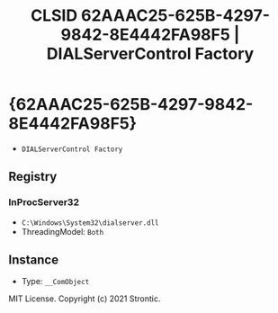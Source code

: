 ﻿---
title: "CLSID 62AAAC25-625B-4297-9842-8E4442FA98F5 | DIALServerControl Factory"
excerpt: What is COM-Object CLSID 62AAAC25-625B-4297-9842-8E4442FA98F5?
---

# {62AAAC25-625B-4297-9842-8E4442FA98F5}

* `DIALServerControl Factory`

## Registry


### InProcServer32

* `C:\Windows\System32\dialserver.dll`
* ThreadingModel: `Both`

## Instance

* Type: `__ComObject`

MIT License. Copyright (c) 2021 Strontic.


